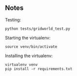 ## Notes

Testing:
```
python tests/gridworld_test.py
```

Starting the virtualenv:
```
source venv/bin/activate
```

Installing the virtualenv:
```
virtualenv venv
pip install -r requirements.txt
```


